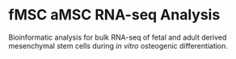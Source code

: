# fMSC aMSC RNA-seq Analysis 

Bioinformatic analysis for bulk RNA-seq of fetal and adult derived mesenchymal stem cells during _in vitro_ osteogenic differentiation.
